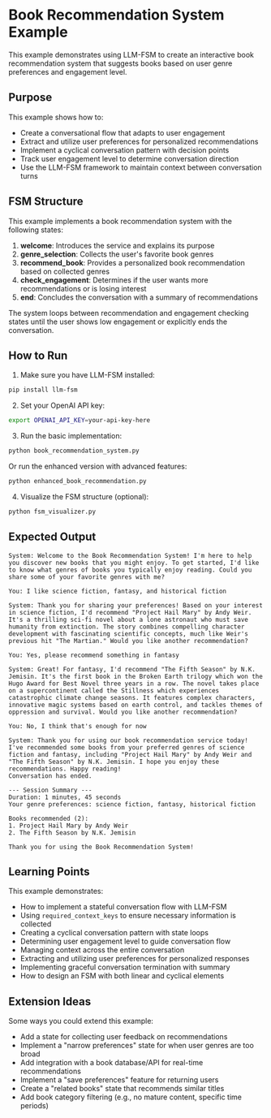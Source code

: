 # Book Recommendation System Example

This example demonstrates using LLM-FSM to create an interactive book recommendation system that suggests books based on user genre preferences and engagement level.

## Purpose

This example shows how to:
- Create a conversational flow that adapts to user engagement
- Extract and utilize user preferences for personalized recommendations
- Implement a cyclical conversation pattern with decision points
- Track user engagement level to determine conversation direction
- Use the LLM-FSM framework to maintain context between conversation turns

## FSM Structure

This example implements a book recommendation system with the following states:

1. **welcome**: Introduces the service and explains its purpose
2. **genre_selection**: Collects the user's favorite book genres
3. **recommend_book**: Provides a personalized book recommendation based on collected genres
4. **check_engagement**: Determines if the user wants more recommendations or is losing interest
5. **end**: Concludes the conversation with a summary of recommendations

The system loops between recommendation and engagement checking states until the user shows low engagement or explicitly ends the conversation.

## How to Run

1. Make sure you have LLM-FSM installed:
```bash
pip install llm-fsm
```

2. Set your OpenAI API key:
```bash
export OPENAI_API_KEY=your-api-key-here
```

3. Run the basic implementation:
```bash
python book_recommendation_system.py
```

Or run the enhanced version with advanced features:
```bash
python enhanced_book_recommendation.py
```

4. Visualize the FSM structure (optional):
```bash
python fsm_visualizer.py
```

## Expected Output

```
System: Welcome to the Book Recommendation System! I'm here to help you discover new books that you might enjoy. To get started, I'd like to know what genres of books you typically enjoy reading. Could you share some of your favorite genres with me?

You: I like science fiction, fantasy, and historical fiction

System: Thank you for sharing your preferences! Based on your interest in science fiction, I'd recommend "Project Hail Mary" by Andy Weir. It's a thrilling sci-fi novel about a lone astronaut who must save humanity from extinction. The story combines compelling character development with fascinating scientific concepts, much like Weir's previous hit "The Martian." Would you like another recommendation?

You: Yes, please recommend something in fantasy

System: Great! For fantasy, I'd recommend "The Fifth Season" by N.K. Jemisin. It's the first book in the Broken Earth trilogy which won the Hugo Award for Best Novel three years in a row. The novel takes place on a supercontinent called the Stillness which experiences catastrophic climate change seasons. It features complex characters, innovative magic systems based on earth control, and tackles themes of oppression and survival. Would you like another recommendation?

You: No, I think that's enough for now

System: Thank you for using our book recommendation service today! I've recommended some books from your preferred genres of science fiction and fantasy, including "Project Hail Mary" by Andy Weir and "The Fifth Season" by N.K. Jemisin. I hope you enjoy these recommendations. Happy reading!
Conversation has ended.

--- Session Summary ---
Duration: 1 minutes, 45 seconds
Your genre preferences: science fiction, fantasy, historical fiction

Books recommended (2):
1. Project Hail Mary by Andy Weir
2. The Fifth Season by N.K. Jemisin

Thank you for using the Book Recommendation System!
```

## Learning Points

This example demonstrates:

- How to implement a stateful conversation flow with LLM-FSM
- Using `required_context_keys` to ensure necessary information is collected
- Creating a cyclical conversation pattern with state loops
- Determining user engagement level to guide conversation flow
- Managing context across the entire conversation
- Extracting and utilizing user preferences for personalized responses
- Implementing graceful conversation termination with summary
- How to design an FSM with both linear and cyclical elements

## Extension Ideas

Some ways you could extend this example:
- Add a state for collecting user feedback on recommendations
- Implement a "narrow preferences" state for when user genres are too broad
- Add integration with a book database/API for real-time recommendations
- Implement a "save preferences" feature for returning users
- Create a "related books" state that recommends similar titles
- Add book category filtering (e.g., no mature content, specific time periods)